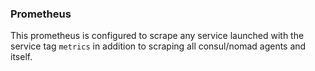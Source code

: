 ### Prometheus
This prometheus is configured to scrape any service launched with the service tag `metrics` in addition to scraping all consul/nomad agents and itself.
